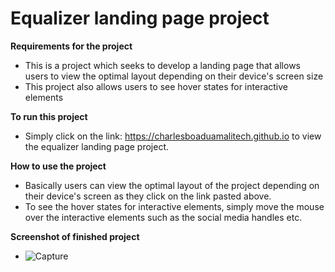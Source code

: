 # Equalizer landing page project
**Requirements for the project**
- This is a project which seeks to develop a landing page that allows users to view the optimal layout depending on their device's screen size
- This project also allows users to see hover states for interactive elements

**To run this project**
- Simply click on the link: https://charlesboaduamalitech.github.io to view the equalizer landing page project.

**How to use the project**
- Basically users can view the optimal layout of the project depending on their device's screen as they click on the link pasted above.
- To see the hover states for interactive elements, simply move the mouse over the interactive elements such as the social media handles etc.

**Screenshot of finished project**
- ![Capture](https://user-images.githubusercontent.com/116555014/203048735-2f08f06a-3df0-480f-8bc4-67829bb1d7be.PNG)

